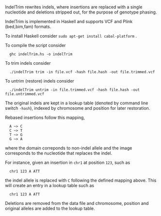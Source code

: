 IndelTrim rewrites indels, where insertions are replaced with a single nucleotide and deletions stripped out, for the purpose of genotype phasing. 

IndelTrim is implemented in Haskell and supports VCF and Plink (bed,bim,fam) formats.

To install Haskell consider `sudo apt-get install cabal-platform`  .

To compile the script consider
```
  ghc indelTrim.hs -o indelTrim
```

To trim indels consider
```
  ./indelTrim trim -in file.vcf -hash file.hash -out file.trimmed.vcf
```

To untrim (restore) indels consider
```
  ./indelTrim untrim -in file.trimmed.vcf -hash file.hash -out file.untrimmed.vcf
```


The original indels are kept in a lookup table (denoted by command line switch `-hash`), indexed by chromosome and position for later restoration.

Rebased insertions follow this mapping,
```
  A ~> C
  C ~> T
  T ~> G
  G ~> A
```

where the domain correponds to non-indel allele and the image corresponds to the nucleotide that replaces the indel.

For instance, given an insertion in `chr1` at position `123`, such as
```
  chr1 123 A ATT
```

the indel allele is replaced with `C` following the defined mapping above. This will create an entry in a lookup table such as 
```
  chr1 123 A ATT
```

Deletions are removed from the data file and chromosome, position and original alleles are added to the lookup table.  
